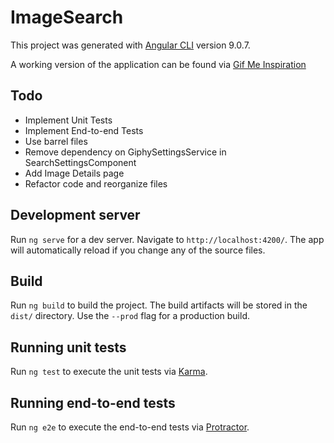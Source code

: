 # ImageSearch

This project was generated with [Angular CLI](https://github.com/angular/angular-cli) version 9.0.7.

A working version of the application can be found via [Gif Me Inspiration](https://gif-me-inspiration.web.app/)

## Todo

- Implement Unit Tests
- Implement End-to-end Tests
- Use barrel files
- Remove dependency on GiphySettingsService in SearchSettingsComponent
- Add Image Details page
- Refactor code and reorganize files

## Development server

Run `ng serve` for a dev server. Navigate to `http://localhost:4200/`. The app will automatically reload if you change any of the source files.

## Build

Run `ng build` to build the project. The build artifacts will be stored in the `dist/` directory. Use the `--prod` flag for a production build.

## Running unit tests

Run `ng test` to execute the unit tests via [Karma](https://karma-runner.github.io).

## Running end-to-end tests

Run `ng e2e` to execute the end-to-end tests via [Protractor](http://www.protractortest.org/).
